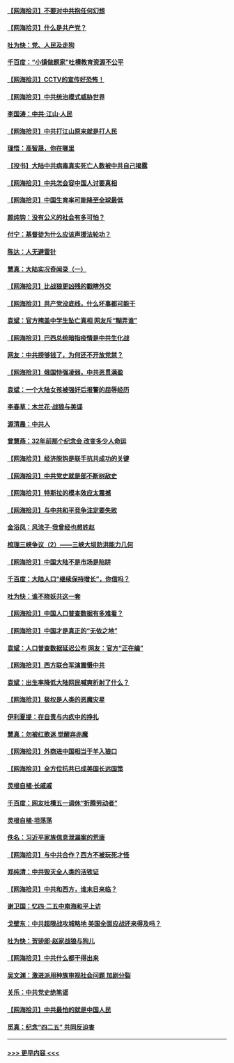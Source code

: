 #### [【网海拾贝】不要对中共抱任何幻想](../pages/nsc993/n12965222.md?t=05220452) 
#### [【网海拾贝】什么是共产党？](../pages/nsc993/n12962781.md?t=05220452) 
#### [吐为快：党、人民及走狗](../pages/nsc993/n12962747.md?t=05220452) 
#### [千百度：“小镇做题家”吐槽教育资源不公平](../pages/nsc993/n12962705.md?t=05220452) 
#### [【网海拾贝】CCTV的宣传好恐怖！](../pages/nsc993/n12959984.md?t=05220452) 
#### [【网海拾贝】中共统治模式威胁世界](../pages/nsc993/n12957622.md?t=05220452) 
#### [李国涛：中共‧江山‧人民](../pages/nsc993/n12957502.md?t=05220452) 
#### [【网海拾贝】中共打江山原来就是打人民](../pages/nsc993/n12954345.md?t=05220452) 
#### [理悟：高智晟，你在哪里](../pages/nsc993/n12953115.md?t=05220452) 
#### [【投书】大陆中共病毒真实死亡人数被中共自己揭露](../pages/nsc993/n12953050.md?t=05220452) 
#### [【网海拾贝】中共怎会容中国人讨要真相](../pages/nsc993/n12952161.md?t=05220452) 
#### [【网海拾贝】中国生育率可能降至全球最低](../pages/nsc993/n12948793.md?t=05220452) 
#### [颜纯钩：没有公义的社会有多可怕？](../pages/nsc993/n12947626.md?t=05220452) 
#### [付宁：基督徒为什么应该声援法轮功？](../pages/nsc993/n12947233.md?t=05220452) 
#### [陈达：人无避雷针](../pages/nsc993/n12947098.md?t=05220452) 
#### [慧真：大陆实况奇闻录（一）](../pages/nsc993/n12945811.md?t=05220452) 
#### [【网海拾贝】比战狼更凶残的戳瞎外交](../pages/nsc993/n12945717.md?t=05220452) 
#### [【网海拾贝】共产党没底线，什么坏事都可能干](../pages/nsc993/n12942090.md?t=05220452) 
#### [袁斌：官方掩盖中学生坠亡真相 网友斥“糊弄谁”](../pages/nsc993/n12942029.md?t=05220452) 
#### [【网海拾贝】巴西总统暗指疫情是中共生化战](../pages/nsc993/n12938999.md?t=05220452) 
#### [网友：中共捞够钱了，为何还不开放党禁？](../pages/nsc993/n12938952.md?t=05220452) 
#### [【网海拾贝】俄国恃强凌弱，中共恶贯满盈](../pages/nsc993/n12936626.md?t=05220452) 
#### [袁斌：一个大陆女孩被强奸后报警的屈辱经历](../pages/nsc993/n12936547.md?t=05220452) 
#### [李春草：木兰花·战狼与美谍](../pages/nsc993/n12935995.md?t=05220452) 
#### [源清晨：中共人](../pages/nsc993/n12935589.md?t=05220452) 
#### [曾慧燕：32年前那个纪念会 改变多少人命运](../pages/nsc993/n12934233.md?t=05220452) 
#### [【网海拾贝】经济脱钩是联手抗共成功的关键](../pages/nsc993/n12934176.md?t=05220452) 
#### [【网海拾贝】中共党史就是部不断树敌史](../pages/nsc993/n12932844.md?t=05220452) 
#### [【网海拾贝】特斯拉的模本效应太震撼](../pages/nsc993/n12925626.md?t=05220452) 
#### [【网海拾贝】与中共和平竞争注定要失败](../pages/nsc993/n12923326.md?t=05220452) 
#### [金浴凤：风流子‧我曾经也想姓赵](../pages/nsc993/n12920911.md?t=05220452) 
#### [梳理三峡争议（2）——三峡大坝防洪能力几何](../pages/nsc993/n12920173.md?t=05220452) 
#### [【网海拾贝】中国大陆不是市场是陷阱](../pages/nsc993/n12920143.md?t=05220452) 
#### [千百度：大陆人口“继续保持增长”，你信吗？](../pages/nsc993/n12918946.md?t=05220452) 
#### [吐为快：谁不晓妖共这一套](../pages/nsc993/n12918941.md?t=05220452) 
#### [【网海拾贝】中国人口普查数据有多难看？](../pages/nsc993/n12917822.md?t=05220452) 
#### [【网海拾贝】中国才是真正的“无依之地”](../pages/nsc993/n12915845.md?t=05220452) 
#### [袁斌：人口普查数据延迟公布 网友：官方“正在编”](../pages/nsc993/n12915748.md?t=05220452) 
#### [【网海拾贝】西方联合军演震慑中共](../pages/nsc993/n12913466.md?t=05220452) 
#### [袁斌：出生率降低大陆网民喊爽折射了什么？](../pages/nsc993/n12913365.md?t=05220452) 
#### [【网海拾贝】极权是人类的恶魔灾星](../pages/nsc993/n12910697.md?t=05220452) 
#### [伊利夏提：在自责与内疚中的挣扎](../pages/nsc993/n12910493.md?t=05220452) 
#### [慧真：勿被红歌迷 觉醒弃赤魔](../pages/nsc993/n12910485.md?t=05220452) 
#### [【网海拾贝】外商进中国相当于羊入狼口](../pages/nsc993/n12908274.md?t=05220452) 
#### [【网海拾贝】全方位抗共已成美国长远国策](../pages/nsc993/n12906878.md?t=05220452) 
#### [灵根自植‧长戚戚](../pages/nsc993/n12905585.md?t=05220452) 
#### [千百度：网友吐槽五一调休“折腾劳动者”](../pages/nsc993/n12905934.md?t=05220452) 
#### [灵根自植‧坦荡荡](../pages/nsc993/n12905562.md?t=05220452) 
#### [佚名：习近平家族信息泄漏案的荒唐](../pages/nsc993/n12904705.md?t=05220452) 
#### [【网海拾贝】与中共合作？西方不被玩死才怪](../pages/nsc993/n12903873.md?t=05220452) 
#### [郑纯清：中共毁灭全人类的活铁证](../pages/nsc993/n12903785.md?t=05220452) 
#### [【网海拾贝】中共和西方，谁末日来临？](../pages/nsc993/n12903482.md?t=05220452) 
#### [谢卫国：忆四‧二五中南海和平上访](../pages/nsc993/n12902192.md?t=05220452) 
#### [戈壁东：中共超限战攻城略地 美国全面应战还来得及吗？](../pages/nsc993/n12902297.md?t=05220452) 
#### [吐为快：贺骄郎‧赵家战狼与狗儿](../pages/nsc993/n12902280.md?t=05220452) 
#### [【网海拾贝】中共什么都干得出来](../pages/nsc993/n12897500.md?t=05220452) 
#### [吴文渊：激进派用种族审视社会问题 加剧分裂](../pages/nsc993/n12893881.md?t=05220452) 
#### [关乐：中共党史绝笔谣](../pages/nsc993/n12897270.md?t=05220452) 
#### [【网海拾贝】中共最怕的就是中国人民](../pages/nsc993/n12894705.md?t=05220452) 
#### [觅真：纪念“四二五” 共同反迫害](../pages/nsc993/n12894553.md?t=05220452) 

----
#### [ >>> 更早内容 <<< ](../indexes/nsc993-earlier.md)
